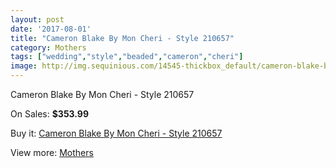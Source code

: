 ```yaml
---
layout: post
date: '2017-08-01'
title: "Cameron Blake By Mon Cheri - Style 210657"
category: Mothers
tags: ["wedding","style","beaded","cameron","cheri"]
image: http://img.sequinious.com/14545-thickbox_default/cameron-blake-by-mon-cheri-style-210657.jpg
---
```

Cameron Blake By Mon Cheri - Style 210657

On Sales: **$353.99**
<a href="https://www.sequinious.com/mothers/6857-cameron-blake-by-mon-cheri-style-210657.html"><amp-img layout="responsive" width="600" height="600" src="//img.sequinious.com/14545-thickbox_default/cameron-blake-by-mon-cheri-style-210657.jpg" alt="Cameron Blake By Mon Cheri - Style 210657 0" /></a>
<a href="https://www.sequinious.com/mothers/6857-cameron-blake-by-mon-cheri-style-210657.html"><amp-img layout="responsive" width="600" height="600" src="//img.sequinious.com/14546-thickbox_default/cameron-blake-by-mon-cheri-style-210657.jpg" alt="Cameron Blake By Mon Cheri - Style 210657 1" /></a>

Buy it: [Cameron Blake By Mon Cheri - Style 210657](https://www.sequinious.com/mothers/6857-cameron-blake-by-mon-cheri-style-210657.html "Cameron Blake By Mon Cheri - Style 210657")

View more: [Mothers](https://www.sequinious.com/6-mothers "Mothers")
